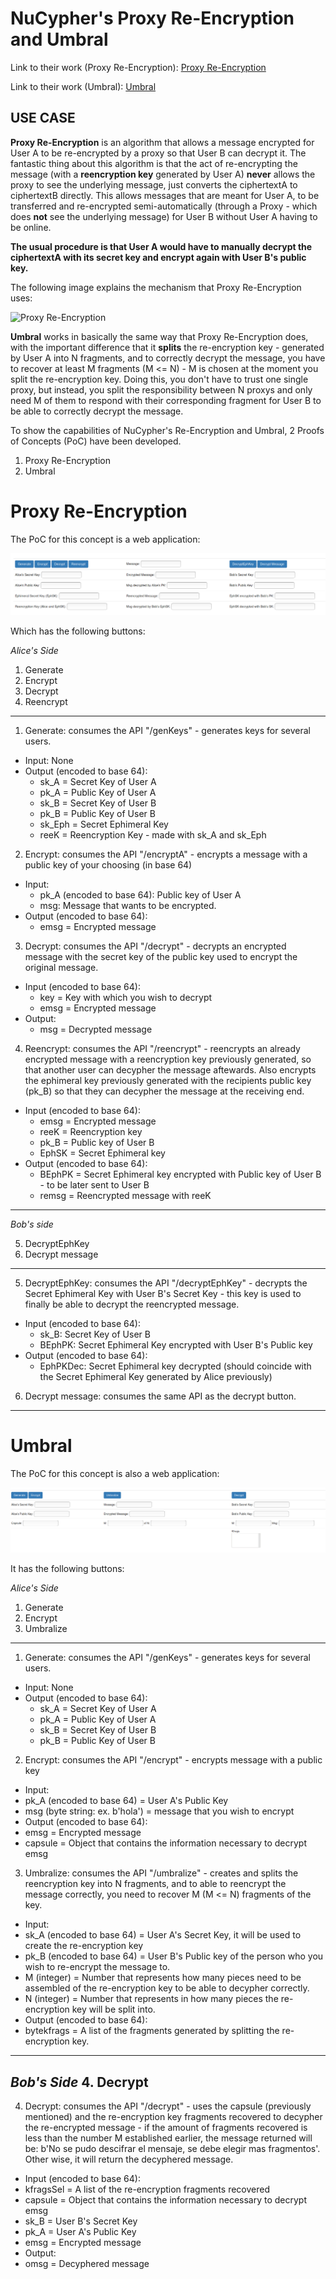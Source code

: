 # NuCypher's Proxy Re-Encryption and Umbral

Link to their work (Proxy Re-Encryption): [Proxy Re-Encryption](https://blog.nucypher.com/proxy-re-encryption-playground-in-python-3bc66170b9bf)

Link to their work (Umbral): [Umbral](https://github.com/nucypher/pyUmbral)

## USE CASE

**Proxy Re-Encryption** is an algorithm that allows a message encrypted for User A to be re-encrypted by a proxy so that User B can decrypt it. The fantastic thing about this algorithm is that the act of re-encrypting the message (with a **reencryption key** generated by User A) **never** allows the proxy to see the underlying message, just converts the ciphertextA to ciphertextB directly. This allows messages that are meant for User A, to be transferred and re-encrypted semi-automatically (through a Proxy - which does **not** see the underlying message) for User B without User A having to be online.

**The usual procedure is that User A would have to manually decrypt the ciphertextA with its secret key and encrypt again with User B's public key.**

The following image explains the mechanism that Proxy Re-Encryption uses:

![Proxy Re-Encryption](https://cdn-images-1.medium.com/max/1000/0*yTKUeeuKPu-aIZdw.)


**Umbral** works in basically the same way that Proxy Re-Encryption does, with the important difference that it **splits** the re-encryption key - generated by User A into N fragments, and to correctly decrypt the message, you have to recover at least M fragments (M <= N) - M is chosen at the moment you split the re-encryption key. Doing this, you don't have to trust one single proxy, but instead, you split the responsibility between N proxys and only need M of them to respond with their corresponding fragment for User B to be able to correctly decrypt the message.


To show the capabilities of NuCypher's Re-Encryption and Umbral, 2 Proofs of Concepts (PoC) have been developed.

1. Proxy Re-Encryption
2. Umbral

# Proxy Re-Encryption

The PoC for this concept is a web application:

![Proxy Re-Encryption](images/ProxyRe-Encryption.PNG)

Which has the following buttons:

_Alice's Side_
1. Generate
2. Encrypt
3. Decrypt
4. Reencrypt

--------

1. Generate: consumes the API "/genKeys" - generates keys for several users.
- Input: None
- Output (encoded to base 64):
  - sk_A = Secret Key of User A
  - pk_A = Public Key of User A
  - sk_B = Secret Key of User B
  - pk_B = Public Key of User B
  - sk_Eph = Secret Ephimeral Key
  - reeK = Reencryption Key - made with sk_A and sk_Eph
  
 2. Encrypt: consumes the API "/encryptA" - encrypts a message with a public key of your choosing (in base 64)
- Input:
  - pk_A (encoded to base 64): Public key of User A
  - msg: Message that wants to be encrypted.
- Output (encoded to base 64):
  - emsg = Encrypted message
 
 3. Decrypt: consumes the API "/decrypt" - decrypts an encrypted message with the secret key of the public key used to encrypt the original message.
- Input (encoded to base 64):
  - key = Key with which you wish to decrypt
  - emsg = Encrypted message
- Output:
  - msg = Decrypted message
    
 4. Reencrypt: consumes the API "/reencrypt" - reencrypts an already encrypted message with a reencryption key previously generated, so that another user can decypher the message aftewards. Also encrypts the ephimeral key previously generated with the recipients public key (pk_B) so that they can decypher the message at the receiving end.
- Input (encoded to base 64):
  - emsg = Encrypted message
  - reeK = Reencryption key
  - pk_B = Public key of User B
  - EphSK = Secret Ephimeral key
- Output (encoded to base 64):
  - BEphPK = Secret Ephimeral key encrypted with Public key of User B - to be later sent to User B
  - remsg = Reencrypted message with reeK
 
 --------

_Bob's side_

5. DecryptEphKey
6. Decrypt message

--------

5. DecryptEphKey: consumes the API "/decryptEphKey" - decrypts the Secret Ephimeral Key with User B's Secret Key - this key is used to finally be able to decrypt the reencrypted message.
- Input (encoded to base 64):
  - sk_B: Secret Key of User B
  - BEphPK: Secret Ephimeral Key encrypted with User B's Public key
- Output (encoded to base 64):
  - EphPKDec: Secret Ephimeral key decrypted (should coincide with the Secret Ephimeral Key generated by Alice previously)
    
6. Decrypt message: consumes the same API as the decrypt button.
    
--------
    
# Umbral

The PoC for this concept is also a web application:

![Proxy Re-Encryption](images/Umbral.PNG)

It has the following buttons:

_Alice's Side_
1. Generate
2. Encrypt
3. Umbralize

--------

1. Generate: consumes the API "/genKeys" - generates keys for several users.
- Input: None
- Output (encoded to base 64):
  - sk_A = Secret Key of User A
  - pk_A = Public Key of User A
  - sk_B = Secret Key of User B
  - pk_B = Public Key of User B
  
2. Encrypt: consumes the API "/encrypt" - encrypts message with a public key
- Input:
 - pk_A (encoded to base 64) = User A's Public Key
 - msg (byte string: ex. b'hola') = message that you wish to encrypt
- Output (encoded to base 64):
 - emsg = Encrypted message
 - capsule = Object that contains the information necessary to decrypt emsg
  
3. Umbralize: consumes the API "/umbralize" - creates and splits the reencryption key into N fragments, and to able to reencrypt the message correctly, you need to recover M (M <= N) fragments of the key.
- Input:
 - sk_A (encoded to base 64) = User A's Secret Key, it will be used to create the re-encryption key
 - pk_B (encoded to base 64) = User B's Public key of the person who you wish to re-encrypt the message to.
 - M (integer) = Number that represents how many pieces need to be assembled of the re-encryption key to be able to decypher correctly.
 - N (integer) = Number that represents in how many pieces the re-encryption key will be split into.
- Output (encoded to base 64):
 - bytekfrags = A list of the fragments generated by splitting the re-encryption key.
  
--------

  _Bob's Side_
4. Decrypt
--------
  
4. Decrypt: consumes the API "/decrypt" - uses the capsule (previously mentioned) and the re-encryption key fragments recovered to decypher the re-encrypted message - if the amount of fragments recovered is less than the number M established earlier, the message returned will be: b'No se pudo descifrar el mensaje, se debe elegir mas fragmentos'. Other wise, it will return the decyphered message.
- Input (encoded to base 64):
 - kfragsSel = A list of the re-encryption fragments recovered
 - capsule = Object that contains the information necessary to decrypt emsg
 - sk_B = User B's Secret Key
 - pk_A = User A's Public Key
 - emsg = Encrypted message
- Output:
 - omsg = Decyphered message
